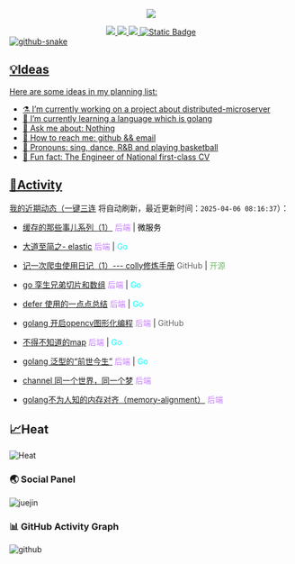 <p align="center">
<img src= "https://readme-typing-svg.demolab.com?font=Caveat&size=40&duration=8888&pause=1000&color=FF6F91&center=true&vcenter=true&width=650&lines=a+thousand+fantasy+%26%26+glorious+Coding+Hunt"/>
</p>

<div align="center">
<a title="Visits" target="_blank" href="https://github.com/stanley760/stanley760"/><img src="https://komarev.com/ghpvc/?username=stanley760&color=FF6F91&label=Total views" />
<a title="github" target="_blank" href="https://github.com/stanley760"/><img src="https://img.shields.io/badge/dynamic/json?label=GitHub&suffix=%20fans&query=%24.data.totalSubs&url=https%3A%2F%2Fapi.spencerwoo.com%2Fsubstats%2F%3Fsource%3Dgithub%26queryKey%3Dstanley760&labelColor=052FAD&color=845EC2&logo=github&longCache=true" />
<a title="juejin" target="_blank" href="https://juejin.cn/user/3140618196628622?utm_source=gold_browser_extension"/><img src="https://img.shields.io/badge/dynamic/json?url=https%3A%2F%2Fapi.juejin.cn%2Fuser_api%2Fv1%2Fuser%2Fget%3Faid%3D2608%26uuid%3D7263370873062639141%26spider%3D0%26user_id%3D3140618196628622%26not_self%3D1%26need_badge%3D0%26need_dislike_status%3D0%26verifyFp%3Df135df8289febe93d85a3be4622b28993e11a3a7bf5b27d12e%26fp%3Df135df8289febe93d85a3be4622b28993e11a3a7bf5b27d12e%26msToken%3DwwEYERqogOSrpgCl1GUMeCAIi5ROBcnfUNYfK9KQEeRskBDpB8Yncb71hy5iNFbpogkjjlcyRz6MeNoxYR30pGVG8fhNDWTkJO58wxY9cY8pH0e1Y0BunAjEJrCuNYY%3D%26a_bogus%3DDX-QkOgqMsm1YEvdGwDz97zmsc80YWRigZENUUC9XUw4&query=%24.data.got_view_count&logo=data%3Aimage%2Fsvg%2Bxml%3Bbase64%2CPHN2ZyByb2xlPSJpbWciIHZpZXdCb3g9IjAgMCAyNCAyNCIgeG1sbnM9Imh0dHA6Ly93d3cudzMub3JnLzIwMDAvc3ZnIj48dGl0bGU%2BSnVlamluPC90aXRsZT48cGF0aCBkPSJtMTIgMTQuMzE2IDcuNDU0LTUuODgtMi4wMjItMS42MjVMMTIgMTEuMWwtLjAwNC4wMDMtNS40MzItNC4yODgtMi4wMiAxLjYyNCA3LjQ1MiA1Ljg4Wm0wLTcuMjQ3IDIuODktMi4yOThMMTIgMi40NTNsLS4wMDQtLjAwNS0yLjg4NCAyLjMxOCAyLjg4NCAyLjNabTAgMTEuMjY2LS4wMDUuMDAyLTkuOTc1LTcuODdMMCAxMi4wODhsLjE5NC4xNTYgMTEuODAzIDkuMzA4IDcuNDYzLTUuODg1TDI0IDEyLjA4NWwtMi4wMjMtMS42MjRaIi8%2BPC9zdmc%2B&label=Junjin&labelColor=0084ff&color=brightgreen&longCache=true&suffix=%20hits" />
<a title="github_Page" target="_blank" href="https://stanley760.github.io/excalidraw-cn/"/><img alt="Static Badge" src="https://img.shields.io/badge/GithubPage-Excalidraw-00C9A7?&labelColor=845EC2" />

</div>

<picture>
  <source media="(prefers-color-scheme: dark)" srcset="https://cdn.jsdelivr.net/gh/stanley760/stanley760/profile-snake-contrib/github-contribution-grid-snake-dark.svg" />
  <source media="(prefers-color-scheme: light)" srcset="https://cdn.jsdelivr.net/gh/stanley760/stanley760/profile-snake-contrib/github-contribution-grid-snake.svg" />
  <img alt="github-snake" src="https://cdn.jsdelivr.net/gh/stanley760/stanley760/profile-snake-contrib/github-contribution-grid-snake-dark.svg" />
</picture>

## 💡Ideas

Here are some ideas in my planning list:

- ⚗️ I’m currently working on a project about distributed-microserver
- 🧪 I’m currently learning a language which is golang
- 🧫 Ask me about: Nothing
- 🔬 How to reach me: github && email
- 🦠 Pronouns: sing, dance, R&B and playing basketball
- 🧠 Fun fact: The Engineer of National first-class CV 


## 🎉Activity
<!--events start -->

我的近期动态（[一键三连](https://github.com/stanley760/stanley760) 将自动刷新，最近更新时间：`2025-04-06 08:16:37`）：

* [缓存的那些事儿系列（1）](https://juejin.cn/post/7377643248188375051) <font color="#C679FF">后端</font> | <font color="#000000">微服务</font>

* [大道至简之- elastic](https://juejin.cn/post/7245919919224815671) <font color="#C679FF">后端</font> | <font color="#00FFFF">Go</font>

* [记一次爬虫使用日记（1）--- colly修炼手册](https://juejin.cn/post/7193963524584898617) <font color="#616161">GitHub</font> | <font color="#6EBD68">开源</font>

* [go 孪生兄弟切片和数组](https://juejin.cn/post/7159388002190360584) <font color="#C679FF">后端</font> | <font color="#00FFFF">Go</font>

* [defer 使用的一点点总结](https://juejin.cn/post/7153669620426080269) <font color="#C679FF">后端</font> | <font color="#00FFFF">Go</font>

* [golang 开启opencv图形化编程](https://juejin.cn/post/7152683472425844749) <font color="#C679FF">后端</font> | <font color="#616161">GitHub</font>

* [不得不知道的map](https://juejin.cn/post/7151812512420692004) <font color="#C679FF">后端</font> | <font color="#00FFFF">Go</font>

* [golang 泛型的“前世今生”](https://juejin.cn/post/7147567560911749150) <font color="#C679FF">后端</font> | <font color="#00FFFF">Go</font>

* [channel 同一个世界，同一个梦](https://juejin.cn/post/7117101820652519460) <font color="#C679FF">后端</font>

* [golang不为人知的内存对齐（memory-alignment）](https://juejin.cn/post/7082332804922966023) <font color="#C679FF">后端</font>


<!--events end -->


## 📈Heat
<img src="https://cdn.jsdelivr.net/gh/stanley760/stanley760/github-metrics/base.svg"  alt="Heat"/>

### 🌏 Social Panel
![juejin](https://stats.justsong.cn/api/juejin?id=3140618196628622&theme=synthwave)

### 📊 GitHub Activity Graph
![github](https://github-readme-activity-graph.vercel.app/graph?username=stanley760&theme=merko)
